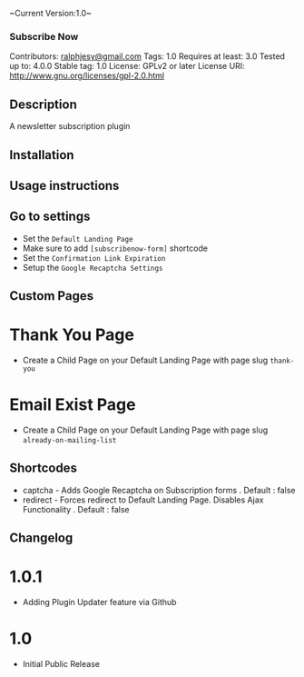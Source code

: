 ~Current Version:1.0~
### Subscribe Now
Contributors: ralphjesy@gmail.com
Tags: 1.0
Requires at least: 3.0
Tested up to: 4.0.0
Stable tag: 1.0
License: GPLv2 or later
License URI: http://www.gnu.org/licenses/gpl-2.0.html

## Description
A newsletter subscription plugin

## Installation

## Usage instructions

## Go to settings
* Set the `Default Landing Page`
* Make sure to add `[subscribenow-form]` shortcode
* Set the `Confirmation Link Expiration`
* Setup the `Google Recaptcha Settings`

## Custom Pages
# Thank You Page
* Create a Child Page on your Default Landing Page with page slug `thank-you`
# Email Exist Page
* Create a Child Page on your Default Landing Page with page slug `already-on-mailing-list`

## Shortcodes
* captcha - Adds Google Recaptcha on Subscription forms .  Default : false
* redirect - Forces redirect to Default Landing Page. Disables Ajax Functionality . Default : false

## Changelog
# 1.0.1
* Adding Plugin Updater feature via Github

# 1.0
* Initial Public Release
